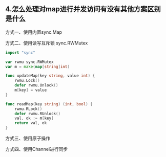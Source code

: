 ## 4.怎么处理对map进行并发访问有没有其他方案区别是什么

方式一、使用内置sync.Map 

方式二、使用读写互斥锁 sync.RWMutex 

```go
import "sync"

var rwmu sync.RWMutex
var m = make(map[string]int)

func updateMap(key string, value int) {
    rwmu.Lock()
    defer rwmu.Unlock()
    m[key] = value
}

func readMap(key string) (int, bool) {
    rwmu.RLock()
    defer rwmu.RUnlock()
    val, ok := m[key]
    return val, ok
}
```

方式三、使用原子操作

方式四、使用Channel进行同步

